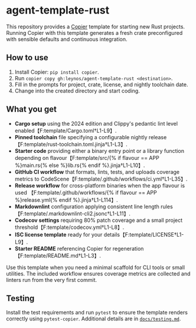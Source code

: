 # agent-template-rust

This repository provides a [Copier](https://copier.readthedocs.io/) template for
starting new Rust projects. Running Copier with this template generates a fresh
crate preconfigured with sensible defaults and continuous integration.

## How to use

1. Install Copier: `pip install copier`.
2. Run `copier copy gh:leynos/agent-template-rust <destination>`.
3. Fill in the prompts for project, crate, license, and nightly toolchain date.
4. Change into the created directory and start coding.

## What you get

- **Cargo setup** using the 2024 edition and Clippy's pedantic lint level
  enabled【F:template/Cargo.toml†L1-L9】.
- **Pinned toolchain** file specifying a configurable nightly release
  【F:template/rust-toolchain.toml.jinja†L1-L3】.
- **Starter code** providing either a binary entry point or a library
  function depending on flavour【F:template/src/{% if flavour == APP %}main.rs{% else %}lib.rs{% endif %}.jinja†L1-L10】.
- **GitHub CI workflow** that formats, lints, tests, and uploads
  coverage metrics to CodeScene【F:template/.github/workflows/ci.yml†L1-L35】.
- **Release workflow** for cross-platform binaries when the app flavour is used
  【F:template/.github/workflows/{% if flavour == APP %}release.yml{% endif %}.jinja†L1-L114】.
- **Markdownlint** configuration applying consistent line length rules
  【F:template/.markdownlint-cli2.jsonc†L1-L11】.
- **Codecov settings** requiring 80% patch coverage and a small project
  threshold【F:template/codecov.yml†L1-L8】.
- **ISC license template** ready for your details【F:template/LICENSE†L1-L9】.
- **Starter README** referencing Copier for regeneration【F:template/README.md†L1-L3】.

Use this template when you need a minimal scaffold for CLI tools or small
utilities. The included workflow ensures coverage metrics are collected and
linters run from the very first commit.

## Testing

Install the test requirements and run `pytest` to ensure the template renders
correctly using `pytest-copier`. Additional details are in
[`docs/testing.md`](docs/testing.md).

